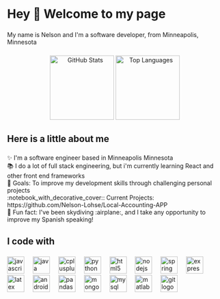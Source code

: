 <h1 align="left">Hey 👋 Welcome to my page</h1>

###

<p align="left">My name is Nelson and I'm a software developer, from Minneapolis, Minnesota</p>

###

<div align="center">
  <img src="https://github-readme-stats.vercel.app/api?username=Nelson-Lohse&count_private=true&include_all_commits=true&include_forks=true&theme=dracula&langs_count=5&hide_border=false&hide_title=false&hide_rank=false&show_icons=true&locale=en" height="150" alt="GitHub Stats" />
  <img src="https://github-readme-stats.vercel.app/api/top-langs?username=Nelson-Lohse&count_private=true&include_all_commits=true&include_forks=true&langs_count=5&theme=dracula&hide_border=false&hide_title=false&locale=en" height="150" alt="Top Languages" />
</div>

###

<h2 align="left">Here is a little about me</h2>

###

<p align="left">✨ I'm a software engineer based in Minneapolis Minnesota<br>📚 I do a lot of full stack engineering, but i'm currently learning React and other front end frameworks<br>🎯 Goals: To improve my development skills through challenging personal projects<br> :notebook_with_decorative_cover:: Current Projects: https://github.com/Nelson-Lohse/Local-Accounting-APP	<br>🎲 Fun fact: I've been skydiving :airplane:, and I take any opportunity to improve my Spanish speaking!</p>

###

<h2 align="left">I code with</h2>

###

<div align="left">
  <img src="https://cdn.jsdelivr.net/gh/devicons/devicon/icons/javascript/javascript-original.svg" height="40" alt="javascript logo"  />
  <img width="12" />
  <img src="https://cdn.jsdelivr.net/gh/devicons/devicon/icons/java/java-original.svg" height="40" alt="java logo"  />
  <img width="12" />
  <img src="https://cdn.jsdelivr.net/gh/devicons/devicon/icons/cplusplus/cplusplus-original.svg" height="40" alt="cplusplus logo"  />
  <img width="12" />
  <img src="https://cdn.jsdelivr.net/gh/devicons/devicon/icons/python/python-original.svg" height="40" alt="python logo"  />
  <img width="12" />
  <img src="https://cdn.jsdelivr.net/gh/devicons/devicon/icons/html5/html5-original.svg" height="40" alt="html5 logo"  />
  <img width="12" />
  <img src="https://cdn.jsdelivr.net/gh/devicons/devicon/icons/nodejs/nodejs-original.svg" height="40" alt="nodejs logo"  />
  <img width="12" />
  <img src="https://cdn.jsdelivr.net/gh/devicons/devicon/icons/spring/spring-original.svg" height="40" alt="spring logo"  />
  <img width="12" />
  <img src="https://cdn.jsdelivr.net/gh/devicons/devicon/icons/express/express-original.svg" height="40" alt="express logo"  />
  <img width="12" />
  <img src="https://cdn.jsdelivr.net/gh/devicons/devicon/icons/latex/latex-original.svg" height="40" alt="latex logo"  />
  <img width="12" />
  <img src="https://cdn.jsdelivr.net/gh/devicons/devicon/icons/androidstudio/androidstudio-original.svg" height="40" alt="androidstudio logo"  />
  <img width="12" />
  <img src="https://cdn.jsdelivr.net/gh/devicons/devicon/icons/pandas/pandas-original.svg" height="40" alt="pandas logo"  />
  <img width="12" />
  <img src="https://cdn.jsdelivr.net/gh/devicons/devicon/icons/mongodb/mongodb-original.svg" height="40" alt="mongodb logo"  />
  <img width="12" />
  <img src="https://cdn.jsdelivr.net/gh/devicons/devicon/icons/mysql/mysql-original.svg" height="40" alt="mysql logo"  />
  <img width="12" />
  <img src="https://cdn.jsdelivr.net/gh/devicons/devicon/icons/matlab/matlab-original.svg" height="40" alt="matlab logo"  />
  <img width="12" />
  <img src="https://cdn.jsdelivr.net/gh/devicons/devicon/icons/git/git-original.svg" height="40" alt="git logo"  />
</div>


###
